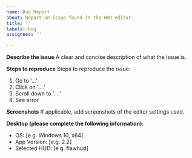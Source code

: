 ```yaml
---
name: Bug Report
about: Report an issue found in the HUD editor.
title: ''
labels: bug
assignees: ''

---
```


**Describe the issue**
A clear and concise description of what the issue is.

**Steps to reproduce**
Steps to reproduce the issue:
1. Go to '...'
2. Click on '....'
3. Scroll down to '....'
4. See error

**Screenshots**
If applicable, add screenshots of the editor settings used.

**Desktop (please complete the following information):**
 - OS: [e.g. Windows 10, x64]
 - App Version: [e.g. 2.2]
 - Selected HUD: [e.g. flawhud]

